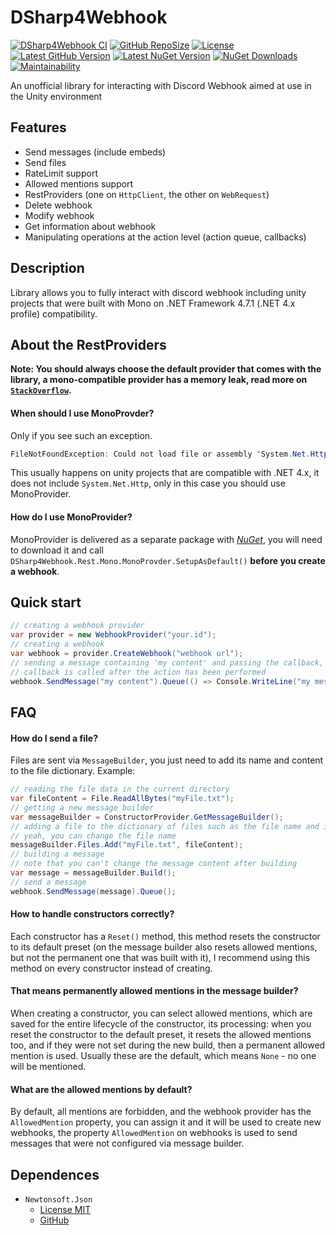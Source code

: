 # DSharp4Webhook
[![DSharp4Webhook CI](https://github.com/iRebbok/DSharp4Webhook/workflows/DSharp4Webhook%20CI/badge.svg)](https://github.com/iRebbok/DSharp4Webhook/actions/)
[![GitHub RepoSize](https://img.shields.io/github/repo-size/iRebbok/DSharp4Webhook?label=Size)](https://github.com/iRebbok/DSharp4Webhook)
[![License](https://img.shields.io/badge/License-MIT-yellow.svg?label=License)](https://opensource.org/licenses/MIT)
[![Latest GitHub Version](https://img.shields.io/github/v/release/iRebbok/DSharp4Webhook?label=GitHub%20Version)](https://github.com/iRebbok/DSharp4Webhook/releases/latest)
[![Latest NuGet Version](https://img.shields.io/nuget/v/DSharp4Webhook?label=NuGet%20Version)](https://www.nuget.org/packages/DSharp4Webhook/)
[![NuGet Downloads](https://img.shields.io/nuget/dt/DSharp4Webhook?label=Downloads)](https://www.nuget.org/packages/DSharp4Webhook/)
[![Maintainability](https://api.codeclimate.com/v1/badges/292ecc83bf76c922501c/maintainability)](https://codeclimate.com/github/iRebbok/DSharp4Webhook/maintainability)

An unofficial library for interacting with Discord Webhook aimed at use in the Unity environment

## Features
- Send messages (include embeds)
- Send files
- RateLimit support
- Allowed mentions support
- RestProviders (one on `HttpClient`, the other on `WebRequest`)
- Delete webhook
- Modify webhook
- Get information about webhook
- Manipulating operations at the action level (action queue, callbacks)

## Description
Library allows you to fully interact with discord webhook including unity projects that were built with Mono on .NET Framework 4.7.1 (.NET 4.x profile) compatibility.

## About the RestProviders
**Note: You should always choose the default provider that comes with the library, a mono-compatible provider has a memory leak, read more on [`StackOverflow`](https://stackoverflow.com/a/34539083/13175172).**

#### When should I use MonoProvder?
Only if you see such an exception.
```cs
FileNotFoundException: Could not load file or assembly 'System.Net.Http, Version=4.0.0.0, Culture=neutral, PublicKeyToken=b03f5f7f11d50a3a' or one of its dependencies.
```
This usually happens on unity projects that are compatible with .NET 4.x, it does not include `System.Net.Http`, only in this case you should use MonoProvider.

#### How do I use MonoProvider?
MonoProvider is delivered as a separate package with [*NuGet*](https://www.nuget.org/packages/DSharp4Webhook.Rest.Mono/), you will need to download it and call `DSharp4Webhook.Rest.Mono.MonoProvder.SetupAsDefault()` **before you create a webhook**.

## Quick start
```csharp
// creating a webhook provider
var provider = new WebhookProvider("your.id");
// creating a webhook
var webhook = provider.CreateWebhook("webhook url");
// sending a message containing 'my content' and passing the callback,
// callback is called after the action has been performed
webhook.SendMessage("my content").Queue(() => Console.WriteLine("my message has been sent!"));
```

## FAQ

#### How do I send a file?
Files are sent via `MessageBuilder`, you just need to add its name and content to the file dictionary.
Example:
```csharp
// reading the file data in the current directory
var fileContent = File.ReadAllBytes("myFile.txt");
// getting a new message builder
var messageBuilder = ConstructorProvider.GetMessageBuilder();
// adding a file to the dictionary of files such as the file name and its content
// yeah, you can change the file name
messageBuilder.Files.Add("myFile.txt", fileContent);
// building a message
// note that you can't change the message content after building
var message = messageBuilder.Build();
// send a message
webhook.SendMessage(message).Queue();
```

#### How to handle constructors correctly?
Each constructor has a `Reset()` method, this method resets the constructor to its default preset (on the message builder also resets allowed mentions, but not the permanent one that was built with it), I recommend using this method on every constructor instead of creating.

#### That means permanently allowed mentions in the message builder?
When creating a constructor, you can select allowed mentions, which are saved for the entire lifecycle of the constructor, its processing: when you reset the constructor to the default preset, it resets the allowed mentions too, and if they were not set during the new build, then a permanent allowed mention is used.
Usually these are the default, which means `None` - no one will be mentioned.

#### What are the allowed mentions by default?
By default, all mentions are forbidden, and the webhook provider has the `AllowedMention` property, you can assign it and it will be used to create new webhooks, the property `AllowedMention` on webhooks is used to send messages that were not configured via message builder.

## Dependences
- `Newtonsoft.Json`
  - [License MIT](https://github.com/JamesNK/Newtonsoft.Json/blob/master/LICENSE.md)
  - [GitHub](https://github.com/JamesNK/Newtonsoft.Json)
